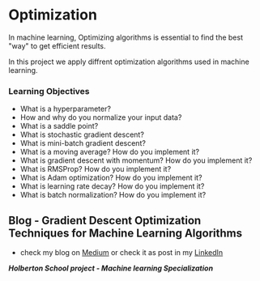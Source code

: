 # Optimization

In machine learning, Optimizing algorithms is essential to find the best "way" to get efficient results.

In this project we apply diffrent optimization algorithms used in machine learning.

### **Learning Objectives**


* What is a hyperparameter?
* How and why do you normalize your input data?
* What is a saddle point?
* What is stochastic gradient descent?
* What is mini-batch gradient descent?
* What is a moving average? How do you implement it?
* What is gradient descent with momentum? How do you implement it?
* What is RMSProp? How do you implement it?
* What is Adam optimization? How do you implement it?
* What is learning rate decay? How do you implement it?
* What is batch normalization? How do you implement it?

## **Blog - Gradient Descent Optimization Techniques for Machine Learning Algorithms**

* check my blog on [Medium](https://ahlemkaabi1412.medium.com/gradient-descent-optimization-techniques-for-machine-learning-algorithms-f0c19de7023a ) or check it as post in my [LinkedIn](https://www.linkedin.com/feed/update/urn:li:activity:6901531689718222848/ )

***Holberton School project - Machine learning Specialization***